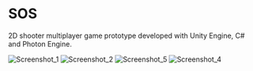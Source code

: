 # SOS

2D shooter multiplayer game prototype developed with Unity Engine, C# and Photon Engine.

![Screenshot_1](https://github.com/gabrieljacintho/sos/assets/64656746/432820f9-27c4-42fa-8a34-d18c5529f252)
![Screenshot_2](https://github.com/gabrieljacintho/sos/assets/64656746/7e493ecf-1aae-4d1e-bf59-dc5e3dae0214)
![Screenshot_5](https://github.com/gabrieljacintho/sos/assets/64656746/6b25c9c1-4d74-4e57-9034-9d675d152dce)
![Screenshot_4](https://github.com/gabrieljacintho/sos/assets/64656746/6f0c56f1-b8b8-4bfd-934f-9a1cb11e5370)
